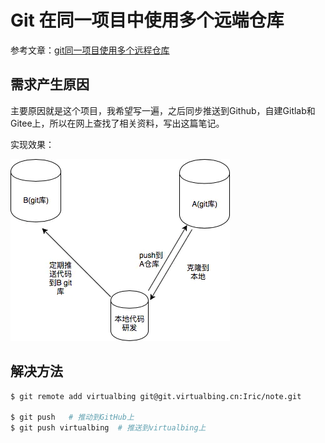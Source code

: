 # Git 在同一项目中使用多个远端仓库

参考文章：[git同一项目使用多个远程仓库](https://www.jianshu.com/p/4cd46619b3a5)

## 需求产生原因

主要原因就是这个项目，我希望写一遍，之后同步推送到Github，自建Gitlab和Gitee上，所以在网上查找了相关资料，写出这篇笔记。

实现效果：

![同一项目多远端示意图](assets/images/同一项目多远端示意图.webp)

## 解决方法

```bash
$ git remote add virtualbing git@git.virtualbing.cn:Iric/note.git

$ git push   # 推动到GitHub上
$ git push virtualbing  # 推送到virtualbing上
```
